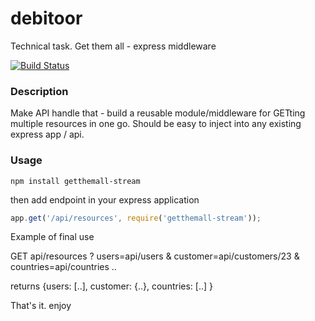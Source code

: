 # debitoor 
Technical task. Get them all - express middleware

[![Build Status](https://travis-ci.org/strafe89/debitoor.svg?branch=master)](https://travis-ci.org/strafe89/debitoor)

### Description
Make API handle that - build a reusable module/middleware for GETting multiple resources in one go. Should be easy to inject into any existing express app / api.
### Usage
```bashp
npm install getthemall-stream
```
then add endpoint in your express application
```js
app.get('/api/resources', require('getthemall-stream'));
```
Example of final use

GET api/resources ? users=api/users & customer=api/customers/23 & countries=api/countries ..

returns {users: [..], customer: {..}, countries: [..] } 

That's it. enjoy
